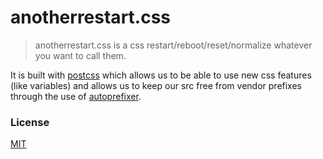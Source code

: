 # anotherrestart.css

> anotherrestart.css is a css restart/reboot/reset/normalize whatever you want to call them.

It is built with [postcss](http://github.com/postcss/postcss) which allows us to be able to use new css features (like variables) and allows us to keep our src free from vendor prefixes through the use of [autoprefixer](http://github.com/postcss/autoprefixer).

### License
[MIT](LICENSE)
